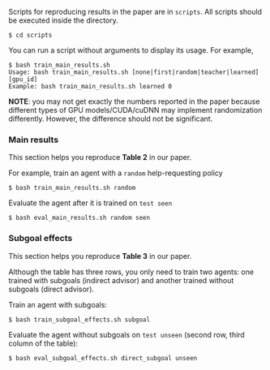 
Scripts for reproducing results in the paper are in `scripts`. All scripts should be executed inside the directory. 

```
$ cd scripts
```

You can run a script without arguments to display its usage. For example,

```
$ bash train_main_results.sh
Usage: bash train_main_results.sh [none|first|random|teacher|learned] [gpu_id]
Example: bash train_main_results.sh learned 0
```

**NOTE**: you may not get exactly the numbers reported in the paper because different types of GPU models/CUDA/cuDNN may implement randomization differently. However, the difference should not be significant. 

### Main results

This section helps you reproduce **Table 2** in our paper. 

For example, train an agent with a `random` help-requesting policy

```
$ bash train_main_results.sh random
```

Evaluate the agent after it is trained on `test seen`
```
$ bash eval_main_results.sh random seen
```

### Subgoal effects

This section helps you reproduce **Table 3** in our paper. 

Although the table has three rows, you only need to train two agents: one trained with subgoals (indirect advisor) and another trained without subgoals (direct advisor). 

Train an agent with subgoals:
```
$ bash train_subgoal_effects.sh subgoal
```

Evaluate the agent without subgoals on `test unseen` (second row, third column of the table):
```
$ bash eval_subgoal_effects.sh direct_subgoal unseen
```


